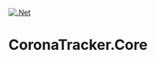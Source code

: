 [![.Net](https://github.com/cacti79/CoronaTracker.Core/actions/workflows/dotnet.yml/badge.svg)](https://github.com/cacti79/CoronaTracker.Core/actions/workflows/dotnet.yml)
# CoronaTracker.Core
